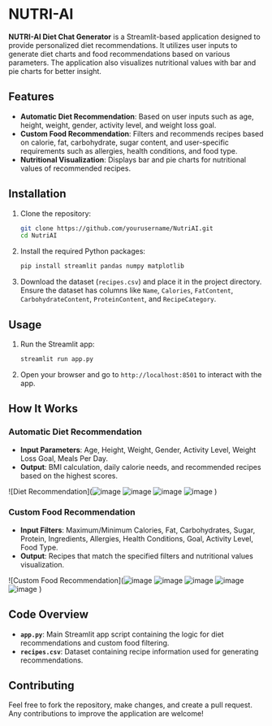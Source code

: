 # NUTRI-AI #

**NUTRI-AI Diet Chat Generator** is a Streamlit-based application designed to provide personalized diet recommendations. It utilizes user inputs to generate diet charts and food recommendations based on various parameters. The application also visualizes nutritional values with bar and pie charts for better insight.

## Features

- **Automatic Diet Recommendation**: Based on user inputs such as age, height, weight, gender, activity level, and weight loss goal.
- **Custom Food Recommendation**: Filters and recommends recipes based on calorie, fat, carbohydrate, sugar content, and user-specific requirements such as allergies, health conditions, and food type.
- **Nutritional Visualization**: Displays bar and pie charts for nutritional values of recommended recipes.

## Installation

1. Clone the repository:

    ```bash
    git clone https://github.com/yourusername/NutriAI.git
    cd NutriAI
    ```

2. Install the required Python packages:

    ```bash
    pip install streamlit pandas numpy matplotlib
    ```

3. Download the dataset (`recipes.csv`) and place it in the project directory. Ensure the dataset has columns like `Name`, `Calories`, `FatContent`, `CarbohydrateContent`, `ProteinContent`, and `RecipeCategory`.

## Usage

1. Run the Streamlit app:

    ```bash
    streamlit run app.py
    ```

2. Open your browser and go to `http://localhost:8501` to interact with the app.

## How It Works

### Automatic Diet Recommendation

- **Input Parameters**: Age, Height, Weight, Gender, Activity Level, Weight Loss Goal, Meals Per Day.
- **Output**: BMI calculation, daily calorie needs, and recommended recipes based on the highest scores.

![Diet Recommendation](![image](https://github.com/user-attachments/assets/853c1bed-edbe-4067-8cb0-e63811c549c6)
![image](https://github.com/user-attachments/assets/8ccae925-5063-4add-ac96-8bf9c6e41b29)
![image](https://github.com/user-attachments/assets/d0f341f1-fc96-40df-9991-26c828c6822f)
![image](https://github.com/user-attachments/assets/216cbabf-b071-4a92-b7d3-d35bdd751d79)
) 

### Custom Food Recommendation

- **Input Filters**: Maximum/Minimum Calories, Fat, Carbohydrates, Sugar, Protein, Ingredients, Allergies, Health Conditions, Goal, Activity Level, Food Type.
- **Output**: Recipes that match the specified filters and nutritional values visualization.

![Custom Food Recommendation](![image](https://github.com/user-attachments/assets/742ed8cb-3604-4eb6-82fd-5df77a1bc010)
![image](https://github.com/user-attachments/assets/36004228-da39-4dff-95d4-39d48923d86d)
![image](https://github.com/user-attachments/assets/059aa2c1-a226-4ff4-8eb5-8b7cd6460fb1)
![image](https://github.com/user-attachments/assets/0b357472-912f-4d33-b0e8-6cc3b71e6540)
![image](https://github.com/user-attachments/assets/f131474e-06b4-4569-81ee-809ff625e733)
)

## Code Overview

- **`app.py`**: Main Streamlit app script containing the logic for diet recommendations and custom food filtering.
- **`recipes.csv`**: Dataset containing recipe information used for generating recommendations.

## Contributing

Feel free to fork the repository, make changes, and create a pull request. Any contributions to improve the application are welcome!

